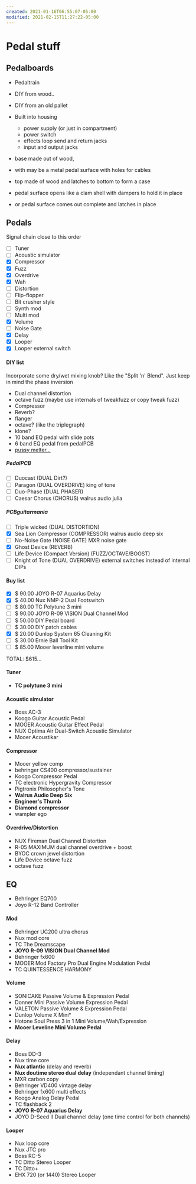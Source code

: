 ```yaml
---
created: 2021-01-16T06:55:07-05:00
modified: 2021-02-15T11:27:22-05:00
---
```


# Pedal stuff

## Pedalboards

- Pedaltrain
- DIY from wood..
- DIY from an old pallet

- Built into housing
    - power supply (or just in compartment)
    - power switch
    - effects loop send and return jacks
    - input and output jacks
- base made out of wood, 
- with may be a metal pedal surface with holes for cables
- top made of wood and latches to bottom to form a case
- pedal surface opens like a clam shell with dampers to hold it in place
- or pedal surface comes out complete and latches in place 


## Pedals
Signal chain close to this order

- [ ] Tuner
- [ ] Acoustic simulator
- [x] Compressor
- [x] Fuzz
- [x] Overdrive
- [x] Wah
- [ ] Distortion
- [ ] Flip-flopper
- [ ] Bit crusher style
- [ ] Synth mod
- [ ] Multi mod
- [x] Volume
- [ ] Noise Gate
- [x] Delay
- [x] Looper
- [x] Looper external switch

#### DIY list
Incorporate some dry/wet mixing knob? Like the "Split 'n' Blend". Just keep in mind the phase inversion

- Dual channel distortion 
- octave fuzz (maybe use internals of tweakfuzz or copy tweak fuzz)
- Compressor
- Reverb?
- flanger
- octave? (like the triplegraph)
- klone?
- 10 band EQ pedal with slide pots
- 6 band EQ pedal from pedalPCB
- [pussy melter...](https://pcbguitarmania.com/product/pussy-offender/)

 
##### PedalPCB
- [ ] Duocast (DUAL Dirt?) 
- [ ] Paragon (DUAL OVERDRIVE) king of tone
- [ ] Duo-Phase (DUAL PHASER)
- [ ] Caesar Chorus (CHORUS) walrus audio julia

##### PCBguitarmania
- [ ] Triple wicked (DUAL DISTORTION)
- [x] Sea Lion Compressor (COMPRESSOR) walrus audio deep six
- [ ] No-Noise Gate (NOISE GATE) MXR noise gate
- [x] Ghost Device (REVERB)
- [ ] Life Device (Compact Version) (FUZZ/OCTAVE/BOOST)
- [ ] Knight of Tone (DUAL OVERDRIVE) external switches instead of internal DIPs

#### Buy list
- [x] $ 90.00  JOYO R-07 Aquarius Delay
- [x] $ 40.00  Nux NMP-2 Dual Footswitch
- [ ] $ 80.00  TC Polytune 3 mini
- [ ] $ 90.00  JOYO R-09 VISION Dual Channel Mod
- [ ] $ 50.00  DIY Pedal board
- [ ] $ 30.00  DIY patch cables
- [x] $ 20.00  Dunlop System 65 Cleaning Kit
- [ ] $ 30.00  Ernie Ball Tool Kit
- [ ] $ 85.00  Mooer leverline mini volume

TOTAL: $615... 

#### Tuner
- **TC polytune 3 mini**

#### Acoustic simulator
- Boss AC-3
- Koogo Guitar Acoustic Pedal
- MOOER Acoustic Guitar Effect Pedal
- NUX Optima Air Dual-Switch Acoustic Simulator
- Mooer Acoustikar

#### Compressor
- Mooer yellow comp
- behringer CS400 compressor/sustainer
- Koogo Compressor Pedal
- TC electronic Hypergravity Compressor
- Pigtronix Philosopher's Tone
- **Walrus Audio Deep Six**
- **Engineer's Thumb**
- **Diamond compressor**
- wampler ego

#### Overdrive/Distortion
- NUX Fireman Dual Channel Distortion
- R-05 MAXIMUM dual channel overdrive + boost
- BYOC crown jewel distortion
- Life Device octave fuzz
- octave fuzz

## EQ
- Behringer EQ700
- Joyo R-12 Band Controller

#### Mod
- Behringer UC200 ultra chorus
- Nux mod core
- TC The Dreamscape
- **JOYO R-09 VISION Dual Channel Mod**
- Behringer fx600
- MOOER Mod Factory Pro Dual Engine Modulation Pedal 
- TC QUINTESSENCE HARMONY 

#### Volume
- SONICAKE Passive Volume & Expression Pedal
- Donner Mini Passive Volume Expression Pedal
- VALETON Passive Volume & Expression Pedal
- Dunlop Volume X Mini\*
- Hotone Soul Press 3 in 1 Mini Volume/Wah/Expression
- **Mooer Leveline Mini Volume Pedal**

#### Delay
- Boss DD-3
- Nux time core
- **Nux atlantic** (delay and reverb)
- **Nux doutime stereo dual delay** (independant channel timing)
- MXR carbon copy
- Behringer VD400 vintage delay
- Behringer fx600 multi effects
- Koogo Analog Delay Pedal
- TC flashback 2
- **JOYO R-07 Aquarius Delay**
- JOYO D-Seed II Dual channel delay (one time control for both channels)

#### Looper
- Nux loop core
- Nux JTC pro
- Boss RC-5
- TC Ditto Stereo Looper
- TC Ditto+ 
- EHX 720 (or 1440) Stereo Looper


